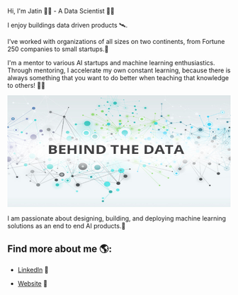 
Hi, I'm Jatin 👋🏾 - A Data Scientist 👨‍💻

I enjoy buildings data driven products 🛰. 

I’ve worked with organizations of all sizes on two continents, from Fortune 250 companies to small startups.🚩

I'm a mentor to various AI startups and machine learning enthusiastics. Through mentoring, I accelerate my own constant learning, because there is always something that you want to do better when teaching that knowledge to others!
👨‍🔬

<img src="https://github.com/jmalhot/jmalhot/blob/master/Data-Science3.jpeg">



I am passionate about designing, building, and deploying machine learning solutions as an end to end AI products.🎩


## Find more about me 🌎: 

- <a href="https://www.linkedin.com/in/jatin-malhotra//">LinkedIn</a> 💼

- <a href="https://www.jatin-malhotra.com//">Website</a> 💼
